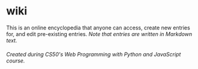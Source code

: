 # wiki
This is an online encyclopedia that anyone can access, create new entries for, and edit pre-existing entries. 
*Note that entries are written in Markdown text.*
###### Created during CS50's Web Programming with Python and JavaScript course.
